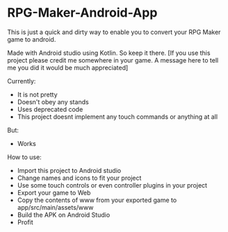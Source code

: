# RPG-Maker-Android-App
 This is just a quick and dirty way to enable you to convert your RPG Maker game to android.

Made with Android studio using Kotlin. So keep it there.
[If you use this project please credit me somewhere in your game.
A message here to tell me you did it would be much appreciated]


Currently:
- It is not pretty
- Doesn't obey any stands
- Uses deprecated code
- This project doesnt implement any touch commands or anything at all

But:
- Works

How to use:
- Import this project to Android studio
- Change names and icons to fit your project
- Use some touch controls or even controller plugins in your project
- Export your game to Web
- Copy the contents of www from your exported game to app/src/main/assets/www
- Build the APK on Android Studio
- Profit
